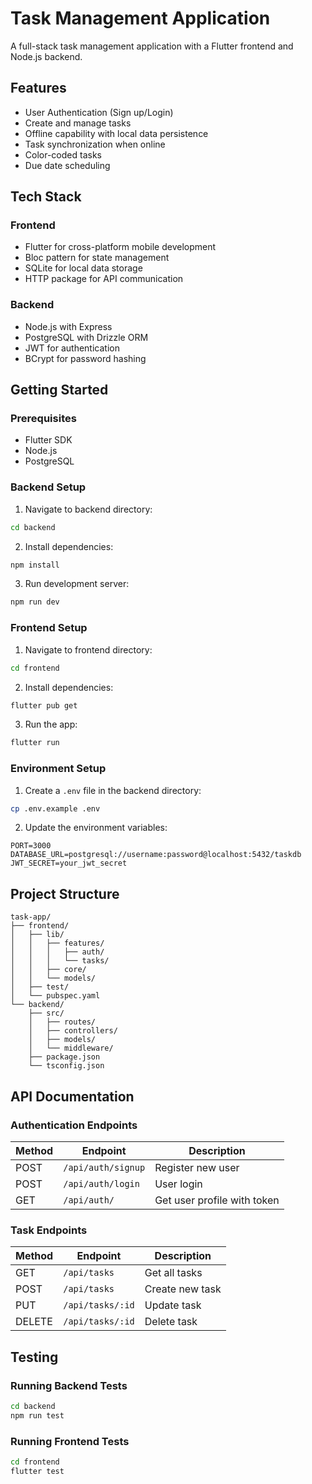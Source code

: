 
# Task Management Application

A full-stack task management application with a Flutter frontend and Node.js backend.

## Features

- User Authentication (Sign up/Login)
- Create and manage tasks
- Offline capability with local data persistence
- Task synchronization when online
- Color-coded tasks
- Due date scheduling

## Tech Stack

### Frontend
- Flutter for cross-platform mobile development
- Bloc pattern for state management
- SQLite for local data storage
- HTTP package for API communication

### Backend
- Node.js with Express
- PostgreSQL with Drizzle ORM
- JWT for authentication
- BCrypt for password hashing

## Getting Started

### Prerequisites
- Flutter SDK
- Node.js
- PostgreSQL

### Backend Setup
1. Navigate to backend directory:
```sh
cd backend
```

2. Install dependencies:
```sh
npm install
```

3. Run development server:
```sh
npm run dev
```

### Frontend Setup
1. Navigate to frontend directory:
```sh
cd frontend
```

2. Install dependencies:
```sh
flutter pub get
```

3. Run the app:
```sh
flutter run
```

### Environment Setup

1. Create a `.env` file in the backend directory:
```sh
cp .env.example .env
```

2. Update the environment variables:
```env
PORT=3000
DATABASE_URL=postgresql://username:password@localhost:5432/taskdb
JWT_SECRET=your_jwt_secret
```

## Project Structure

```
task-app/
├── frontend/
│   ├── lib/
│   │   ├── features/
│   │   │   ├── auth/
│   │   │   └── tasks/
│   │   ├── core/
│   │   └── models/
│   ├── test/
│   └── pubspec.yaml
└── backend/
    ├── src/
    │   ├── routes/
    │   ├── controllers/
    │   ├── models/
    │   └── middleware/
    ├── package.json
    └── tsconfig.json
```

## API Documentation

### Authentication Endpoints

| Method | Endpoint | Description |
|--------|----------|-------------|
| POST | `/api/auth/signup` | Register new user |
| POST | `/api/auth/login` | User login |
| GET | `/api/auth/` | Get user profile with token |

### Task Endpoints

| Method | Endpoint | Description |
|--------|----------|-------------|
| GET | `/api/tasks` | Get all tasks |
| POST | `/api/tasks` | Create new task |
| PUT | `/api/tasks/:id` | Update task |
| DELETE | `/api/tasks/:id` | Delete task |

## Testing

### Running Backend Tests
```sh
cd backend
npm run test
```

### Running Frontend Tests
```sh
cd frontend
flutter test
```
